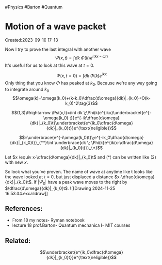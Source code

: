 
#Physics #Barton #Quantum 
# Motion of a wave packet
Created:2023-09-10 17-13

Now I try to prove the last integral with another wave
$$\Psi(x,t)=\int dk \;\Phi(k)e^{i(kx-\omega t)}\tag{1}$$
It's useful for us to look at this wave at $t=0$.

$$\Psi(x,t=0)=\int dk \;\Phi(k)e^{ikx}\tag{2}$$
Only thing that you know $\Phi$ has peaked at $k_0$. Because we're any way going to integrate around $k_0$
$$\omega(k)=\omega(k_0)+(k-k_0)\dfrac{d\omega}{dk}|_{k_0}+O(k-k_0)^2\tag{3}$$

$$(1,3)\Rrightarrow \Psi(x,t)=\int dk \;\Phi(k)e^{ikx}\underbracket{e^{-\omega(k_0) t}}e^{-ik\dfrac{d\omega}{dk}|_{k_0}t}\underbracket{e^{ik_0\dfrac{d\omega}{dk}|_{k_0}t}}e^{\text{neligible}}$$

$$=\underbrace{e^{-i\omega(k_0)t}\;e^{-ik_0\dfrac{d\omega}{dk}|_{k_0}t}}_{**}\int \underbrace{dk \; \Phi(k)e^{ik(x-\dfrac{d\omega}{dk}|_{k_0}t)}}_{*}$$

Let $x \equiv x-\dfrac{d\omega}{dk}|_{k_0}t$ and $(*)$ can be written like $(2)$ with new $x$.


So look what you've proven.
The name of wave at anytime like t looks like the wave looked at $t=0$, but just displaced a distance $x-\dfrac{d\omega}{dk}|_{k_0}t$.
If $|\Psi_{0}|$ have a peak wave moves to the right by $\dfrac{d\omega}{dk}|_{k_0}t$.
![[Drawing 2024-11-25 16.53.04.excalidraw]]

## References:
- From 18 my notes- Ryman notebook
- lecture 18 prof.Barton- Quantum mechanica I- MIT courses
## Related:



$$\underbracket{e^{ik_0\dfrac{d\omega}{dk}|_{k_0}t}}e^{\text{neligible}}$$